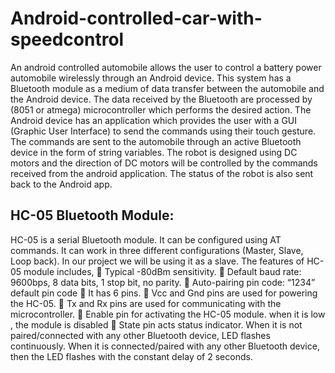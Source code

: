 # Android-controlled-car-with-speedcontrol
An android controlled automobile allows the user to control a battery power automobile wirelessly through an Android device. This system has a Bluetooth module as a medium of data transfer between the automobile and the Android device. The data received by the Bluetooth are processed by (8051 or atmega) microcontroller which performs the desired action. 
The Android device has an application which provides the user with a GUI (Graphic User Interface) to send the commands using their touch gesture. The commands are sent to the automobile through an active Bluetooth device in the form of string variables.
The robot is designed using DC motors and the direction of DC motors will be controlled by the commands received from the android application. The status of the robot is also sent back to the Android app.

## HC-05 Bluetooth Module:
HC-05 is a serial Bluetooth module. It can be configured using AT commands. It can work in three different configurations (Master, Slave, Loop back). In our project we will be using it as a slave. The features of HC-05 module includes,
	Typical -80dBm sensitivity.
	Default baud rate: 9600bps, 8 data bits, 1 stop bit, no parity.
	Auto-pairing pin code: “1234” default pin code
	It has 6 pins.
	Vcc and Gnd pins are used for powering the HC-05.
	Tx and Rx pins are used for communicating with the microcontroller.
	Enable pin for activating the HC-05 module. when it is low , the module is disabled
	State pin acts status indicator. When it is not paired/connected with any other Bluetooth device, LED flashes continuously. When it is connected/paired with any other Bluetooth device, then the LED flashes with the constant delay of 2 seconds.
